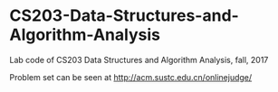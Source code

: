 # CS203-Data-Structures-and-Algorithm-Analysis
Lab code of CS203 Data Structures and Algorithm Analysis, fall, 2017

Problem set can be seen at http://acm.sustc.edu.cn/onlinejudge/

